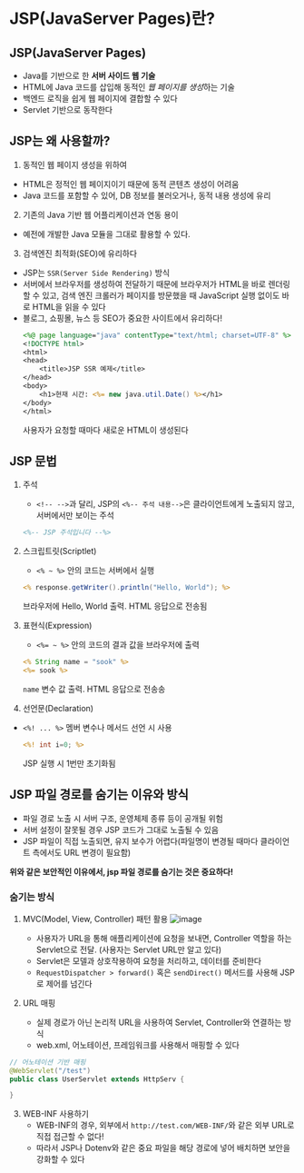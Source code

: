 # JSP(JavaServer Pages)란?

## JSP(JavaServer Pages)

- Java를 기반으로 한 **서버 사이드 웹 기술**
- HTML에 Java 코드를 삽입해 동적인 *웹 페이지를 생성*하는 기술
- 백엔드 로직을 쉽게 웹 페이지에 결합할 수 있다
- Servlet 기반으로 동작한다

## JSP는 왜 사용할까?

1. 동적인 웹 페이지 생성을 위하여

- HTML은 정적인 웹 페이지이기 때문에 동적 콘텐츠 생성이 어려움
- Java 코드를 포함할 수 있어, DB 정보를 불러오거나, 동적 내용 생성에 유리

2. 기존의 Java 기반 웹 어플리케이션과 연동 용이

- 예전에 개발한 Java 모듈을 그대로 활용할 수 있다.

3. 검색엔진 최적화(SEO)에 유리하다

- JSP는 `SSR(Server Side Rendering)` 방식
- 서버에서 브라우저를 생성하여 전달하기 때문에 브라우저가 HTML을 바로 렌더링할 수 있고, 검색 엔진 크롤러가 페이지를 방문했을 때 JavaScript 실행 없이도 바로 HTML을 읽을 수 있다
- 블로그, 쇼핑몰, 뉴스 등 SEO가 중요한 사이트에서 유리하다!
  ```jsp
  <%@ page language="java" contentType="text/html; charset=UTF-8" %>
  <!DOCTYPE html>
  <html>
  <head>
      <title>JSP SSR 예제</title>
  </head>
  <body>
      <h1>현재 시간: <%= new java.util.Date() %></h1>
  </body>
  </html>
  ```
  사용자가 요청할 때마다 새로운 HTML이 생성된다

## JSP 문법

1. 주석

   - `<!-- -->`과 달리, JSP의 `<%-- 주석 내용-->`은 클라이언트에게 노출되지 않고, 서버에서만 보이는 주석

   ```jsp
   <%-- JSP 주석입니다 --%>
   ```

2. 스크립트릿(Scriptlet)

   - `<% ~ %>` 안의 코드는 서버에서 실행

   ```jsp
   <% response.getWriter().println("Hello, World"); %>
   ```

   브라우저에 Hello, World 출력. HTML 응답으로 전송됨

3. 표현식(Expression)

   - `<%= ~ %>` 안의 코드의 결과 값을 브라우저에 출력

   ```jsp
   <% String name = "sook" %>
   <%= sook %>
   ```

   `name` 변수 값 출력. HTML 응답으로 전송송

4. 선언문(Declaration)

- `<%! ... %>` 멤버 변수나 메서드 선언 시 사용
  ```jsp
  <%! int i=0; %>
  ```
  JSP 실행 시 1번만 초기화됨

## JSP 파일 경로를 숨기는 이유와 방식

- 파일 경로 노출 시 서버 구조, 운영체제 종류 등이 공개될 위험
- 서버 설정이 잘못될 경우 JSP 코드가 그대로 노출될 수 있음
- JSP 파일이 직접 노출되면, 유지 보수가 어렵다(파일명이 변경될 때마다 클라이언트 측에서도 URL 변경이 필요함)

**위와 같은 보안적인 이유에서, jsp 파일 경로를 숨기는 것은 중요하다!**

### 숨기는 방식

1. MVC(Model, View, Controller) 패턴 활용
   ![image](https://github.com/user-attachments/assets/f7ba099b-dc6d-4958-92cc-115f348b6834)


   - 사용자가 URL을 통해 애플리케이션에 요청을 보내면, Controller 역할을 하는 Servlet으로 전달. (사용자는 Servlet URL만 알고 있다)
   - Servlet은 모델과 상호작용하여 요청을 처리하고, 데이터를 준비한다
   - `RequestDispatcher > forward()` 혹은 `sendDirect()` 메서드를 사용해 JSP로 제어를 넘긴다

2. URL 매핑
   - 실제 경로가 아닌 논리적 URL을 사용하여 Servlet, Controller와 연결하는 방식
   - web.xml, 어노테이션, 프레임워크를 사용해서 매핑할 수 있다

```java
// 어노테이션 기반 매핑
@WebServlet("/test")
public class UserServlet extends HttpServ {

}
```

3. WEB-INF 사용하기
   - WEB-INF의 경우, 외부에서 `http://test.com/WEB-INF/`와 같은 외부 URL로 직접 접근할 수 없다!
   - 따라서 JSP나 Dotenv와 같은 중요 파일을 해당 경로에 넣어 배치하면 보안을 강화할 수 있다
